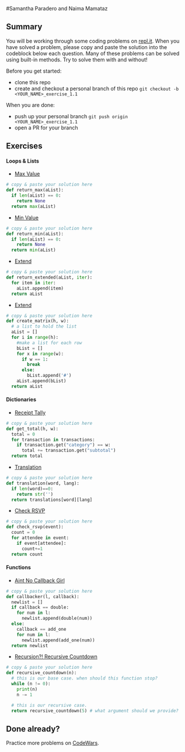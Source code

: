 #Samantha Paradero and Naima Mamataz
## Summary
You will be working through some coding problems on [repl.it](https://www.repl.it/). When you have solved a problem, please copy and paste the solution into the codeblock below each question. Many of these problems can be solved using built-in methods. Try to solve them with and without!

Before you get started:
- clone this repo
- create and checkout a personal branch of this repo `git checkout -b <YOUR_NAME>_exercise_1.1`

When you are done:
- push up your personal branch `git push origin <YOUR_NAME>_exercise_1.1`
- open a PR for your branch


## Exercises

#### Loops & Lists
- [Max Value](https://repl.it/@Admin7/maxvalue)
```python
# copy & paste your solution here
def return_max(aList):
  if len(aList) == 0:
    return None
  return max(aList)
```

- [Min Value](https://repl.it/@Admin7/minvalue)
```python
# copy & paste your solution here
def return_min(aList):
  if len(aList) == 0:
    return None
  return min(aList)
```

- [Extend](https://repl.it/@Admin7/extendlist)
```python
# copy & paste your solution here
def return_extended(aList, iter):
  for item in iter:
    aList.append(item)
  return aList
```

- [Extend](https://repl.it/@Admin7/creatematrix)
```python
# copy & paste your solution here
def create_matrix(h, w):
  # a list to hold the list
  aList = []
  for i in range(h):
    #make a list for each row
    bList = []
    for x in range(w):
      if w == 1:
        break
      else:
        bList.append('#')
    aList.append(bList)
  return aList
```


#### Dictionaries
- [Receipt Tally](https://repl.it/@Admin7/receipttally)
```python
# copy & paste your solution here
def get_total(h, w):
  total = 0
  for transaction in transactions:
    if transaction.get("category") == w:
      total += transaction.get("subtotal")
  return total 
```

- [Translation](https://repl.it/@Admin7/translations)
```python
# copy & paste your solution here
def translation(word, lang):
  if len(word)==0:
    return str('')
  return translations[word][lang]
```

- [Check RSVP](https://repl.it/@Admin7/checkrsvp)
```python
# copy & paste your solution here
def check_rsvp(event):
  count = 0
  for attendee in event:
    if event[attendee]:
      count+=1
  return count  
```


#### Functions
- [Aint No Callback Girl](https://repl.it/@Admin7/aintnocallbackgirl)
```python
# copy & paste your solution here
def callbacker(l, callback):
  newlist = []
  if callback == double:
    for num in l:
      newlist.append(double(num))
  else:
    callback == add_one
    for num in l:
      newlist.append(add_one(num))
  return newlist
```

- [Recursion?! Recursive Countdown](https://repl.it/@Admin7/recursivecountdown)
```python
# copy & paste your solution here
def recursive_countdown(n):
  # this is our base case. when should this function stop?
  while (n != 0):
    print(n)
    n -= 1

  # this is our recursive case.
  return recursive_countdown(5) # what argument should we provide?
```


## Done already?
Practice more problems on [CodeWars](https://codewars.com).


